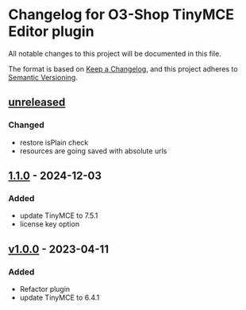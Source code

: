 # Changelog for O3-Shop TinyMCE Editor plugin

All notable changes to this project will be documented in this file.

The format is based on [Keep a Changelog](https://keepachangelog.com/en/1.0.0/),
and this project adheres to [Semantic Versioning](https://semver.org/spec/v2.0.0.html).

## [unreleased](https://git.d3data.de/D3Public/tinymce-editor/compare/1.1.0...rel_1.x)
### Changed
- restore isPlain check
- resources are going saved with absolute urls

## [1.1.0](https://git.d3data.de/D3Public/tinymce-editor/compare/1.0.0...1.1.0) - 2024-12-03

### Added
- update TinyMCE to 7.5.1
- license key option

## [v1.0.0](https://gitlab.o3-shop.com/o3/tinymce-editor/releases/tag/v1.0.0) - 2023-04-11

### Added
- Refactor plugin
- update TinyMCE to 6.4.1